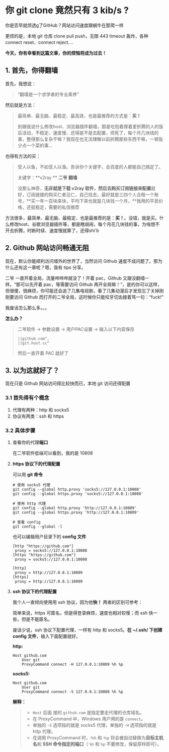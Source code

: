 # 你 git clone 竟然只有 3 kib/s ?

你是否早就烦透g了GitHub？网站访问速度跟蜗牛在那爬一样

更烦的是，本地 git 仓库 clone pull push，无限 443 timeout 轰炸，各种 connect reset、connect reject....

**今天，你有幸看到这篇文章，你的烦恼将成为过去！**

## 1. 首先，你得翻墙

首先，我想说：

> “翻墙是一个求学者的专业素养”

然后就是方法：

> 最简单、最无脑、最稳定、最高效、也是最推荐的方式是：**买！**
>
> 别跟我说什么修改host、浏览器插件翻墙，那是吃抱着撑着爱折腾的人的饭后活动，不稳定、速度慢、还得是不是去配置，烦死了，每个月几块钱的事，整得那么复杂干嘛？我现在也无法理解以前折腾那些东西干嘛，一顿饭少点一个菜的事...

也得有方法的买：

> 受人以鱼，不如受人以渔。告诉你个关键字，会百度的人都能自己搞定了。
>
> 关键字：**v2ray ** **二爷** **翻墙**
>
> 没那么神奇，**无非就是下载 v2ray 软件，然后去购买订阅链接来配置**就好，订阅链接的购买仁者见仁，自己找去，最好就是三四个人合租一个账号，**买一年一百块来块，平均下来也就是几块钱一个月，**我用的平民价格，还挺稳定，需要的私信推荐

方法很多，最简单、最无脑、最稳定、也是最推荐的是：**买！**。没错，就是买。什么修改host、谷歌浏览器插件等，都是瞎胡闹，每个月花几块钱的事，为啥想不开去折腾，时断时续、速度慢就算了，还得shi'b

## 2. Github 网站访问畅通无阻

现在，默认你能顺利访问墙外的世界了，当然访问 Github 速度不成问题了。那为什么还有这一章呢？嗯，我有 tips 分享。

二爷 一直开着全局，流量哗哗哗就没了！开着 pac，Github 又跟没翻墙一样。“那可以先开着 pac，等需要访问 Github 再开全局嘛！”，是的你可以这样，但很傻，很麻烦，你可能还会追了几集电视剧，看了几集动漫后才发现忘了关掉刚刚要访问 Github 而打开的二爷全局，这时候你只能咬牙切齿接着骂一句：“fuck!”

我废话怎么那么多。。。

**怎么办？**

> 二爷软件 -> 参数设置 -> 用户PAC设置 -> 输入以下内容保存
>
> ```
> ||github.com^,
> ||git.hust.cc^
> ```
>
> 然后一直开着 PAC 就好了

## 3. 以为这就好了？

现在只是 Github 网站访问得比较快而已，本地 git 访问还得配置

[参考这个]: https://ericclose.github.io/git-proxy-config.html

### 3.1 首先得有个概念

1. 代理有两种：http 和 socks5
2. 协议有两类：ssh 和 https

### 3.2 具体步骤

1. 查看你的代理**端口**

   在二爷软件低端可以看到，我的是 10808

2. **https 协议下的代理配置**

   可以用 **git 命令**

   ```git
   # 使用 socks5 代理
   git config --global http.proxy 'socks5://127.0.0.1:10808'
   git config --global https.proxy 'socks5://127.0.0.1:10808'
   
   # 使用 http 代理
   git config --global http.proxy 'http://127.0.0.1:10809'
   git config --global https.proxy 'http://127.0.0.1:10809'
   
   # 查看 config
   git config --global -l
   ```

   

   也可以编辑用户目录下的 **config 文件**

   ```
   [http "https://github.com"]
   	proxy = socks5://127.0.0.1:10808
   [https "https://github.com"]
   	proxy = socks5://127.0.0.1:10808
   ```

   ```
   [http]
   	proxy = http://127.0.0.1:10809
   [https]
   	proxy = http://127.0.0.1:10809
   ```

   

3. **ssh 协议下的代理配置**

   我个人一直倾向使用用 ssh 协议，因为他**快！** 两者的区别可参考：

   [ssh 协议 vs https 协议]: https://blog.cuiyongjian.com/engineering/git-https-ssh/

   简单来说，https 可匿名，但是得登录麻烦，速度也相对较慢；而 ssh 快一些，但是不能匿名。

   废话少说，ssh 协议下配置代理，一样有 http 和 socks5。**在 ~/.ssh/ 下创建 config 文件**，输入下面配置就好。

   **http:**

   ```
   Host github.com
       User git
       ProxyCommand connect -H 127.0.0.1:10809 %h %p
   ```

   **socks5:**

   ```
   Host github.com
       User git
       ProxyCommand connect -S 127.0.0.1:10808 %h %p
   ```

   **解释：**

   >- `Host` 后面 接的 `github.com` 是指定要走代理的仓库域名。
   >- 在 ProxyCommand 中，Windows 用户用的是 `connect`。
   >- 单独的 `-S` 选项指的就是 socks5 代理，单独的 `-H` 选项指的就是 http 代理。
   >- 在调用 ProxyCommand 时，`％h` 和 `％p` 将会被自动替换为**目标主机名**和 **SSH 命令指定的端口**（ `%h` 和 `%p` 不要修改，保留原样即可）。